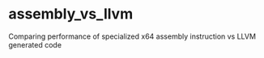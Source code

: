 # assembly_vs_llvm
Comparing performance of specialized x64 assembly instruction vs LLVM generated code
